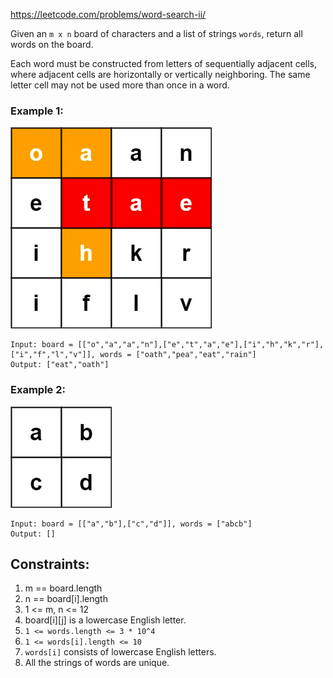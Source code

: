https://leetcode.com/problems/word-search-ii/

Given an `m x n` board of characters and a list of strings `words`, return all words on the board.

Each word must be constructed from letters of sequentially adjacent cells, where adjacent cells are horizontally or vertically neighboring. The same letter cell may not be used more than once in a word.

### Example 1:
![img.png](img.png)
```text
Input: board = [["o","a","a","n"],["e","t","a","e"],["i","h","k","r"],["i","f","l","v"]], words = ["oath","pea","eat","rain"]
Output: ["eat","oath"]
```

### Example 2:
![img_1.png](img_1.png)
```text
Input: board = [["a","b"],["c","d"]], words = ["abcb"]
Output: []
```

## Constraints:

1. m == board.length
1. n == board[i].length
1. 1 <= m, n <= 12
1. board[i][j] is a lowercase English letter.
1. `1 <= words.length <= 3 * 10^4`
1. `1 <= words[i].length <= 10`
1. `words[i]` consists of lowercase English letters.
1. All the strings of words are unique.

